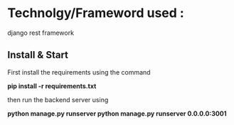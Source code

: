 # Technolgy/Frameword used :
django rest framework

## Install & Start
First install the requirements using the command 

**pip install -r requirements.txt**

then run the backend server using 

**python manage.py runserver python manage.py runserver 0.0.0.0:3001**


